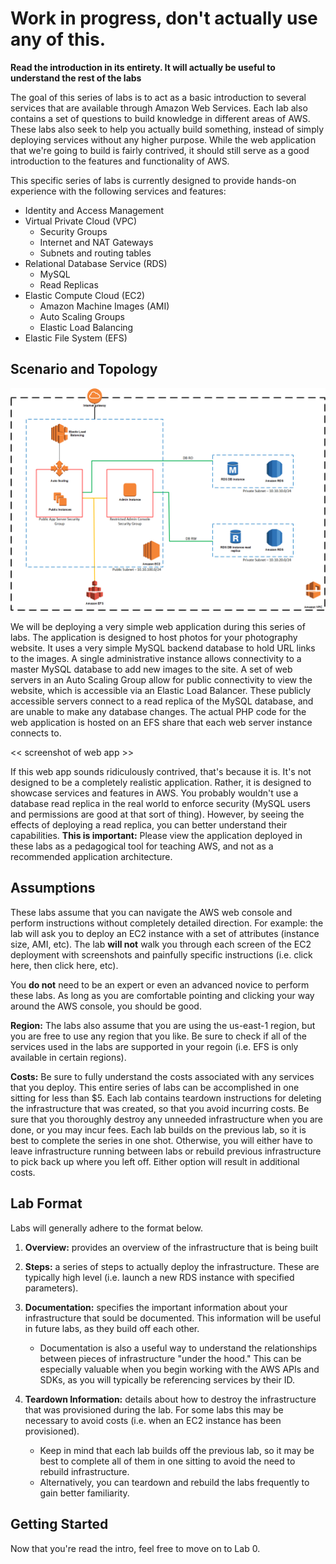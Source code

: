 # Work in progress, don't actually use any of this.

**Read the introduction in its entirety. It will actually be useful to understand the rest of the labs**

The goal of this series of labs is to act as a basic introduction to several services that are available through Amazon Web Services. Each lab also contains a set of questions to build knowledge in different areas of AWS. These labs also seek to help you actually build something, instead of simply deploying services without any higher purpose. While the web application that we're going to build is fairly contrived, it should still serve as a good introduction to the features and functionality of AWS.

This specific series of labs is currently designed to provide hands-on experience with the following services and features:

  * Identity and Access Management
  * Virtual Private Cloud (VPC)
    * Security Groups
    * Internet and NAT Gateways
    * Subnets and routing tables
  * Relational Database Service (RDS)
    * MySQL
    * Read Replicas
  * Elastic Compute Cloud (EC2)
    * Amazon Machine Images (AMI)
    * Auto Scaling Groups
    * Elastic Load Balancing
  * Elastic File System (EFS)

## Scenario and Topology

![Topology](images/topology.png)

We will be deploying a very simple web application during this series of labs. The application is designed to host photos for your photography website. It uses a very simple MySQL backend database to hold URL links to the images. A single administrative instance allows connectivity to a master MySQL database to add new images to the site. A set of web servers in an Auto Scaling Group allow for public connectivity to view the website, which is accessible via an Elastic Load Balancer. These publicly accessible servers connect to a read replica of the MySQL database, and are unable to make any database changes. The actual PHP code for the web application is hosted on an EFS share that each web server instance connects to.

<< screenshot of web app >>

If this web app sounds ridiculously contrived, that's because it is. It's not designed to be a completely realistic application. Rather, it is designed to showcase services and features in AWS. You probably wouldn't use a database read replica in the real world to enforce security (MySQL users and permissions are good at that sort of thing). However, by seeing the effects of deploying a read replica, you can better understand their capabilities. **This is important:** Please view the application deployed in these labs as a pedagogical tool for teaching AWS, and not as a recommended application architecture.

## Assumptions

These labs assume that you can navigate the AWS web console and perform instructions without completely detailed direction. For example: the lab will ask you to deploy an EC2 instance with a set of attributes (instance size, AMI, etc). The lab **will not** walk you through each screen of the EC2 deployment with screenshots and painfully specific instructions (i.e. click here, then click here, etc).

You **do not** need to be an expert or even an advanced novice to perform these labs. As long as you are comfortable pointing and clicking your way around the AWS console, you should be good.

**Region:** The labs also assume that you are using the us-east-1 region, but you are free to use any region that you like. Be sure to check if all of the services used in the labs are supported in your regoin (i.e. EFS is only available in certain regions).

**Costs:** Be sure to fully understand the costs associated with any services that you deploy. This entire series of labs can be accomplished in one sitting for less than $5. Each lab contains teardown instructions for deleting the infrastructure that was created, so that you avoid incurring costs. Be sure that you thoroughly destroy any unneeded infrastructure when you are done, or you may incur fees. Each lab builds on the previous lab, so it is best to complete the series in one shot. Otherwise, you will either have to leave infrastructure running between labs or rebuild previous infrastructure to pick back up where you left off. Either option will result in additional costs.

## Lab Format

Labs will generally adhere to the format below.

1. **Overview:** provides an overview of the infrastructure that is being built

2. **Steps:** a series of steps to actually deploy the infrastructure. These are typically high level (i.e. launch a new RDS instance with specified parameters).

3. **Documentation:** specifies the important information about your infrastructure that sould be documented. This information will be useful in future labs, as they build off each other.
    * Documentation is also a useful way to understand the relationships between pieces of infrastructure "under the hood." This can be especially valuable when you begin working with the AWS APIs and SDKs, as you will typically be referencing services by their ID.

4. **Teardown Information:** details about how to destroy the infrastructure that was provisioned during the lab. For some labs this may be necessary to avoid costs (i.e. when an EC2 instance has been provisioned).
    * Keep in mind that each lab builds off the previous lab, so it may be best to complete all of them in one sitting to avoid the need to rebuild infrastructure.
    * Alternatively, you can teardown and rebuild the labs frequently to gain better familiarity.

## Getting Started

Now that you're read the intro, feel free to move on to Lab 0.
